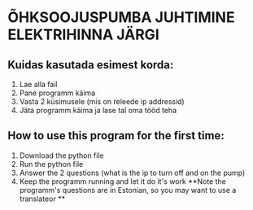 # ÕHKSOOJUSPUMBA JUHTIMINE ELEKTRIHINNA JÄRGI

## Kuidas kasutada esimest korda:
1. Lae alla fail
2. Pane programm käima
3. Vasta 2 küsimusele (mis on releede ip addressid)
4. Jäta programm käima ja lase tal oma tööd teha



## How to use this program for the first time:
1. Download the python file
2. Run the python file
3. Answer the 2 questions (what is the ip to turn off and on the pump)
4. Keep the programm running and let it do it's work
   **Note the programm's questions are in Estonian, so you may want to use a translateor **
